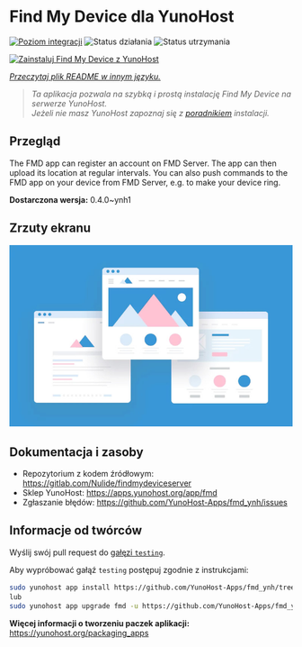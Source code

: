 <!--
To README zostało automatycznie wygenerowane przez <https://github.com/YunoHost/apps/tree/master/tools/readme_generator>
Nie powinno być ono edytowane ręcznie.
-->

# Find My Device dla YunoHost

[![Poziom integracji](https://apps.yunohost.org/badge/integration/fmd)](https://ci-apps.yunohost.org/ci/apps/fmd/)
![Status działania](https://apps.yunohost.org/badge/state/fmd)
![Status utrzymania](https://apps.yunohost.org/badge/maintained/fmd)

[![Zainstaluj Find My Device z YunoHost](https://install-app.yunohost.org/install-with-yunohost.svg)](https://install-app.yunohost.org/?app=fmd)

*[Przeczytaj plik README w innym języku.](./ALL_README.md)*

> *Ta aplikacja pozwala na szybką i prostą instalację Find My Device na serwerze YunoHost.*  
> *Jeżeli nie masz YunoHost zapoznaj się z [poradnikiem](https://yunohost.org/install) instalacji.*

## Przegląd

The FMD app can register an account on FMD Server. The app can then upload its location at regular intervals.
You can also push commands to the FMD app on your device from FMD Server, e.g. to make your device ring.

**Dostarczona wersja:** 0.4.0~ynh1

## Zrzuty ekranu

![Zrzut ekranu z Find My Device](./doc/screenshots/example.jpg)

## Dokumentacja i zasoby

- Repozytorium z kodem źródłowym: <https://gitlab.com/Nulide/findmydeviceserver>
- Sklep YunoHost: <https://apps.yunohost.org/app/fmd>
- Zgłaszanie błędów: <https://github.com/YunoHost-Apps/fmd_ynh/issues>

## Informacje od twórców

Wyślij swój pull request do [gałęzi `testing`](https://github.com/YunoHost-Apps/fmd_ynh/tree/testing).

Aby wypróbować gałąź `testing` postępuj zgodnie z instrukcjami:

```bash
sudo yunohost app install https://github.com/YunoHost-Apps/fmd_ynh/tree/testing --debug
lub
sudo yunohost app upgrade fmd -u https://github.com/YunoHost-Apps/fmd_ynh/tree/testing --debug
```

**Więcej informacji o tworzeniu paczek aplikacji:** <https://yunohost.org/packaging_apps>
